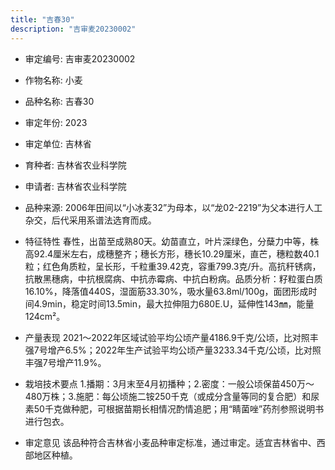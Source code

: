 ```yaml
---
title: "吉春30"
description: "吉审麦20230002"
---
```

* 审定编号:  吉审麦20230002

*  作物名称:  小麦

*  品种名称:  吉春30

*  审定年份:  2023

*  审定单位:  吉林省

* 育种者:  吉林省农业科学院

*  申请者:  吉林省农业科学院

*  品种来源:  2006年田间以“小冰麦32”为母本，以“龙02-2219”为父本进行人工杂交，后代采用系谱法选育而成。

*  特征特性
春性，出苗至成熟80天。幼苗直立，叶片深绿色，分蘖力中等，株高92.4厘米左右，成穗整齐；穗长方形，穗长10.29厘米，直芒，穗粒数40.1粒；红色角质粒，呈长形，千粒重39.42克，容重799.3克/升。高抗秆锈病，抗散黑穗病，中抗根腐病、中抗赤霉病、中抗白粉病。品质分析：籽粒蛋白质16.10%，降落值440S，湿面筋33.30%，吸水量63.8ml/100g，面团形成时间4.9min，稳定时间13.5min，最大拉伸阻力680E.U，延伸性143㎜，能量124cm²。

*  产量表现
2021～2022年区域试验平均公顷产量4186.9千克/公顷，比对照丰强7号增产6.5%；2022年生产试验平均公顷产量3233.34千克/公顷，比对照丰强7号增产11.9%。

*  栽培技术要点
1.播期：3月末至4月初播种；2.密度：一般公顷保苗450万～480万株；3.施肥：每公顷施二铵250千克（或成分含量等同的复合肥）和尿素50千克做种肥，可根据苗期长相情况酌情追肥；用“睛菌唑”药剂参照说明书进行包衣。

*  审定意见
该品种符合吉林省小麦品种审定标准，通过审定。适宜吉林省中、西部地区种植。
